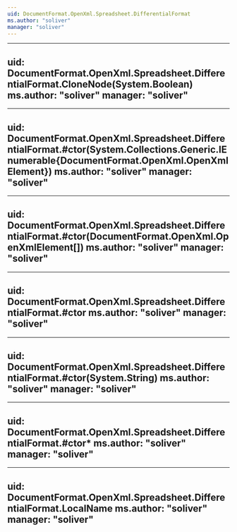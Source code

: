 ```yaml
---
uid: DocumentFormat.OpenXml.Spreadsheet.DifferentialFormat
ms.author: "soliver"
manager: "soliver"
---
```


---
uid: DocumentFormat.OpenXml.Spreadsheet.DifferentialFormat.CloneNode(System.Boolean)
ms.author: "soliver"
manager: "soliver"
---

---
uid: DocumentFormat.OpenXml.Spreadsheet.DifferentialFormat.#ctor(System.Collections.Generic.IEnumerable{DocumentFormat.OpenXml.OpenXmlElement})
ms.author: "soliver"
manager: "soliver"
---

---
uid: DocumentFormat.OpenXml.Spreadsheet.DifferentialFormat.#ctor(DocumentFormat.OpenXml.OpenXmlElement[])
ms.author: "soliver"
manager: "soliver"
---

---
uid: DocumentFormat.OpenXml.Spreadsheet.DifferentialFormat.#ctor
ms.author: "soliver"
manager: "soliver"
---

---
uid: DocumentFormat.OpenXml.Spreadsheet.DifferentialFormat.#ctor(System.String)
ms.author: "soliver"
manager: "soliver"
---

---
uid: DocumentFormat.OpenXml.Spreadsheet.DifferentialFormat.#ctor*
ms.author: "soliver"
manager: "soliver"
---

---
uid: DocumentFormat.OpenXml.Spreadsheet.DifferentialFormat.LocalName
ms.author: "soliver"
manager: "soliver"
---
